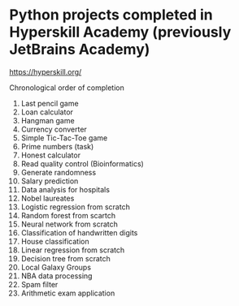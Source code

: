 # Python projects completed in Hyperskill Academy (previously JetBrains Academy)
<https://hyperskill.org/>

Chronological order of completion
1) Last pencil game
2) Loan calculator
3) Hangman game
4) Currency converter
5) Simple Tic-Tac-Toe game
6) Prime numbers (task)
7) Honest calculator
8) Read quality control (Bioinformatics)
9) Generate randomness
10) Salary prediction
11) Data analysis for hospitals
12) Nobel laureates
13) Logistic regression from scratch
14) Random forest from scartch
15) Neural network from scratch
16) Classification of handwritten digits
17) House classification
18) Linear regression from scratch
19) Decision tree from scratch
20) Local Galaxy Groups
21) NBA data processing
22) Spam filter
23) Arithmetic exam application
